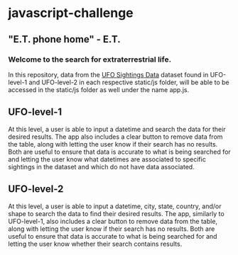 # javascript-challenge

## "E.T. phone home" - E.T.

### Welcome to the search for extraterrestrial life. 

In this repository, data from the [UFO Sightings Data](https://github.com/kylagelev/javascript-challenge/blob/main/UFO-level-1/static/js/data.js) dataset found in UFO-level-1 and UFO-level-2 in each respective static/js folder, will be able to be accessed in the static/js folder as well under the name app.js.

## UFO-level-1

At this level, a user is able to input a datetime and search the data for their desired results. The app also includes a clear button to remove data from the table, along with letting the user know if their search has no results. Both are useful to ensure that data is accurate to what is being searched for and letting the user know what datetimes are associated to specific sightings in the dataset and which do not have data associated.

## UFO-level-2

At this level, a user is able to input a datetime, city, state, country, and/or shape to search the data to find their desired results. The app, similarly to UFO-level-1, also includes a clear button to remove data from the table, along with letting the user know if their search has no results. Both are useful to ensure that data is accurate to what is being searched for and letting the user know whether their search contains results.
